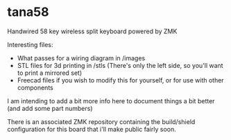 # tana58

Handwired 58 key wireless split keyboard powered by ZMK

Interesting files:

- What passes for a wiring diagram in /images
- STL files for 3d printing in /stls (There's only the left side, so you'll want to print a mirrored set)
- Freecad files if you wish to modify this for yourself, or for use with other components

I am intending to add a bit more info here to document things a bit better (and add some part numbers)

There is an associated ZMK repository containing the build/shield configuration for this board that i'll make public fairly soon.
